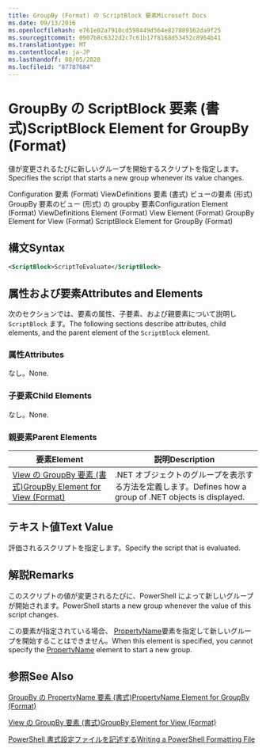 ```yaml
---
title: GroupBy (Format) の ScriptBlock 要素Microsoft Docs
ms.date: 09/13/2016
ms.openlocfilehash: e761e02a7910cd598449d564e827889162da9f25
ms.sourcegitcommit: 0907b8c6322d2c7c61b17f8168d53452c8964b41
ms.translationtype: MT
ms.contentlocale: ja-JP
ms.lasthandoff: 08/05/2020
ms.locfileid: "87787684"
---
```

# <a name="scriptblock-element-for-groupby-format"></a><span data-ttu-id="15a32-102">GroupBy の ScriptBlock 要素 (書式)</span><span class="sxs-lookup"><span data-stu-id="15a32-102">ScriptBlock Element for GroupBy (Format)</span></span>

<span data-ttu-id="15a32-103">値が変更されるたびに新しいグループを開始するスクリプトを指定します。</span><span class="sxs-lookup"><span data-stu-id="15a32-103">Specifies the script that starts a new group whenever its value changes.</span></span>

<span data-ttu-id="15a32-104">Configuration 要素 (Format) ViewDefinitions 要素 (書式) ビューの要素 (形式) GroupBy 要素のビュー (形式) の groupby 要素</span><span class="sxs-lookup"><span data-stu-id="15a32-104">Configuration Element (Format) ViewDefinitions Element (Format) View Element (Format) GroupBy Element for View (Format) ScriptBlock Element for GroupBy (Format)</span></span>

## <a name="syntax"></a><span data-ttu-id="15a32-105">構文</span><span class="sxs-lookup"><span data-stu-id="15a32-105">Syntax</span></span>

```xml
<ScriptBlock>ScriptToEvaluate</ScriptBlock>
```

## <a name="attributes-and-elements"></a><span data-ttu-id="15a32-106">属性および要素</span><span class="sxs-lookup"><span data-stu-id="15a32-106">Attributes and Elements</span></span>

<span data-ttu-id="15a32-107">次のセクションでは、要素の属性、子要素、および親要素について説明し `ScriptBlock` ます。</span><span class="sxs-lookup"><span data-stu-id="15a32-107">The following sections describe attributes, child elements, and the parent element of the `ScriptBlock` element.</span></span>

### <a name="attributes"></a><span data-ttu-id="15a32-108">属性</span><span class="sxs-lookup"><span data-stu-id="15a32-108">Attributes</span></span>

<span data-ttu-id="15a32-109">なし。</span><span class="sxs-lookup"><span data-stu-id="15a32-109">None.</span></span>

### <a name="child-elements"></a><span data-ttu-id="15a32-110">子要素</span><span class="sxs-lookup"><span data-stu-id="15a32-110">Child Elements</span></span>

<span data-ttu-id="15a32-111">なし。</span><span class="sxs-lookup"><span data-stu-id="15a32-111">None.</span></span>

### <a name="parent-elements"></a><span data-ttu-id="15a32-112">親要素</span><span class="sxs-lookup"><span data-stu-id="15a32-112">Parent Elements</span></span>

|<span data-ttu-id="15a32-113">要素</span><span class="sxs-lookup"><span data-stu-id="15a32-113">Element</span></span>|<span data-ttu-id="15a32-114">説明</span><span class="sxs-lookup"><span data-stu-id="15a32-114">Description</span></span>|
|-------------|-----------------|
|[<span data-ttu-id="15a32-115">View の GroupBy 要素 (書式)</span><span class="sxs-lookup"><span data-stu-id="15a32-115">GroupBy Element for View (Format)</span></span>](./groupby-element-for-view-format.md)|<span data-ttu-id="15a32-116">.NET オブジェクトのグループを表示する方法を定義します。</span><span class="sxs-lookup"><span data-stu-id="15a32-116">Defines how a group of .NET objects is displayed.</span></span>|

## <a name="text-value"></a><span data-ttu-id="15a32-117">テキスト値</span><span class="sxs-lookup"><span data-stu-id="15a32-117">Text Value</span></span>

<span data-ttu-id="15a32-118">評価されるスクリプトを指定します。</span><span class="sxs-lookup"><span data-stu-id="15a32-118">Specify the script that is evaluated.</span></span>

## <a name="remarks"></a><span data-ttu-id="15a32-119">解説</span><span class="sxs-lookup"><span data-stu-id="15a32-119">Remarks</span></span>

<span data-ttu-id="15a32-120">このスクリプトの値が変更されるたびに、PowerShell によって新しいグループが開始されます。</span><span class="sxs-lookup"><span data-stu-id="15a32-120">PowerShell starts a new group whenever the value of this script changes.</span></span>

<span data-ttu-id="15a32-121">この要素が指定されている場合、 [PropertyName](propertyname-element-for-groupby-format.md)要素を指定して新しいグループを開始することはできません。</span><span class="sxs-lookup"><span data-stu-id="15a32-121">When this element is specified, you cannot specify the [PropertyName](propertyname-element-for-groupby-format.md) element to start a new group.</span></span>

## <a name="see-also"></a><span data-ttu-id="15a32-122">参照</span><span class="sxs-lookup"><span data-stu-id="15a32-122">See Also</span></span>

[<span data-ttu-id="15a32-123">GroupBy の PropertyName 要素 (書式)</span><span class="sxs-lookup"><span data-stu-id="15a32-123">PropertyName Element for GroupBy (Format)</span></span>](propertyname-element-for-groupby-format.md)

[<span data-ttu-id="15a32-124">View の GroupBy 要素 (書式)</span><span class="sxs-lookup"><span data-stu-id="15a32-124">GroupBy Element for View (Format)</span></span>](groupby-element-for-view-format.md)

[<span data-ttu-id="15a32-125">PowerShell 書式設定ファイルを記述する</span><span class="sxs-lookup"><span data-stu-id="15a32-125">Writing a PowerShell Formatting File</span></span>](writing-a-powershell-formatting-file.md)
